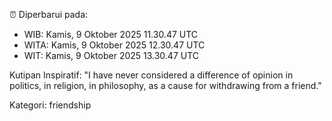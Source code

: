 ⏰ Diperbarui pada:
- WIB: Kamis, 9 Oktober 2025 11.30.47 UTC
- WITA: Kamis, 9 Oktober 2025 12.30.47 UTC
- WIT: Kamis, 9 Oktober 2025 13.30.47 UTC

Kutipan Inspiratif:
"I have never considered a difference of opinion in politics, in religion, in philosophy, as a cause for withdrawing from a friend."


Kategori: friendship

